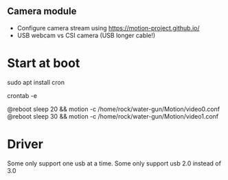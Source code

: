 ## Camera module

- Configure camera stream using https://motion-project.github.io/
- USB webcam vs CSI camera (USB longer cable!)

# Start at boot

sudo apt install cron

crontab -e

@reboot sleep 20 && motion -c /home/rock/water-gun/Motion/video0.conf
@reboot sleep 30 && motion -c /home/rock/water-gun/Motion/video1.conf

# Driver

Some only support one usb at a time.
Some only support usb 2.0 instead of 3.0
